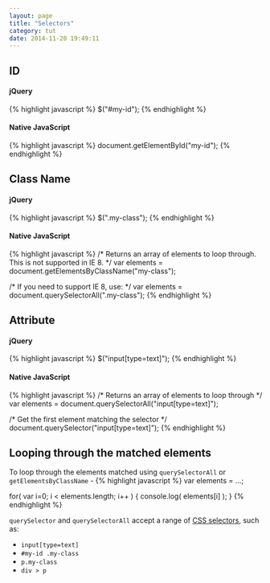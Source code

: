 ```yaml
---
layout: page
title: "Selectors"
category: tut
date: 2014-11-20 19:49:11
---
```


## ID

#### jQuery
{% highlight javascript %}
$("#my-id");
{% endhighlight %}

#### Native JavaScript
{% highlight javascript %}
document.getElementById("my-id");
{% endhighlight %}

## Class Name

#### jQuery
{% highlight javascript %}
$(".my-class");
{% endhighlight %}

#### Native JavaScript
{% highlight javascript %}
/* Returns an array of elements to loop through.
   This is not supported in IE 8. */
var elements = document.getElementsByClassName("my-class");

/* If you need to support IE 8, use: */
var elements = document.querySelectorAll(".my-class");
{% endhighlight %}

## Attribute

#### jQuery
{% highlight javascript %}
$("input[type=text]");
{% endhighlight %}

#### Native JavaScript
{% highlight javascript %}
/* Returns an array of elements to loop through */
var elements = document.querySelectorAll("input[type=text]"); 

/* Get the first element matching the selector */
document.querySelector("input[type=text]"); 
{% endhighlight %}

## Looping through the matched elements
To loop through the elements matched using `querySelectorAll` or `getElementsByClassName` - 
{% highlight javascript %}
var elements = ...;

for( var i=0; i < elements.length; i++ ) {
	console.log( elements[i] );
}
{% endhighlight %}

`querySelector` and `querySelectorAll` accept a range of [CSS selectors](https://developer.mozilla.org/en-US/docs/Web/Guide/CSS/Getting_Started/Selectors), such as: 

- `input[type=text]`
- `#my-id .my-class`
- `p.my-class`
- `div > p`